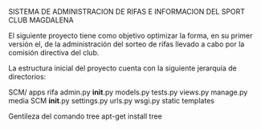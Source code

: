 SISTEMA DE ADMINISTRACION DE RIFAS E INFORMACION DEL SPORT CLUB MAGDALENA

El siguiente proyecto tiene como objetivo optimizar la forma, en su 
primer versión el, de la administración del sorteo de rifas llevado a
cabo por la comisión directiva del club.

La estructura inicial del proyecto cuenta con la siguiente jerarquía
de directorios:

SCM/
	apps
		rifa
			admin.py
			__init__.py
			models.py
			tests.py
			views.py
	manage.py
	media
	SCM
		__init__.py
		settings.py
		urls.py
		wsgi.py
	static
	templates

Gentileza del comando tree
apt-get install tree
